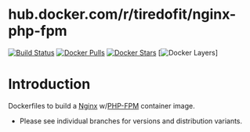 # hub.docker.com/r/tiredofit/nginx-php-fpm

[![Build Status](https://img.shields.io/docker/build/tiredofit/nginx-php-fpm.svg)](https://hub.docker.com/r/tiredofit/nginx-php-fpm)
[![Docker Pulls](https://img.shields.io/docker/pulls/tiredofit/nginx-php-fpm.svg)](https://hub.docker.com/r/tiredofit/nginx-php-fpm)
[![Docker Stars](https://img.shields.io/docker/stars/tiredofit/nginx-php-fpm.svg)](https://hub.docker.com/r/tiredofit/nginx-php-fpm)
[![Docker Layers](https://images.microbadger.com/badges/image/tiredofit/nginx-php-fpm.svg)]

# Introduction

Dockerfiles to build a [Nginx](https://www.nginx.org) w/[PHP-FPM](https://php.net) container image.

* Please see individual branches for versions and distribution variants.


